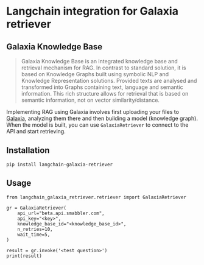 # Langchain integration for Galaxia retriever


## Galaxia Knowledge Base

> Galaxia Knowledge Base is an integrated knowledge base and retrieval mechanism for RAG. In contrast to standard solution, it is based on Knowledge Graphs built using symbolic NLP and Knowledge Representation solutions. Provided texts are analysed and transformed into Graphs containing text, language and semantic information. This rich structure allows for retrieval that is based on semantic information, not on vector similarity/distance.

Implementing RAG using Galaxia involves first uploading your files to [Galaxia](https://beta.cloud.smabbler.com/home), analyzing them there and then building a model (knowledge graph). When the model is built, you can use `GalaxiaRetriever` to connect to the API and start retrieving.


## Installation
```
pip install langchain-galaxia-retriever
```

## Usage

```
from langchain_galaxia_retriever.retriever import GalaxiaRetriever

gr = GalaxiaRetriever(
    api_url="beta.api.smabbler.com",
    api_key="<key>",
    knowledge_base_id="<knowledge_base_id>",
    n_retries=10,
    wait_time=5,
)

result = gr.invoke('<test question>')
print(result)
```
